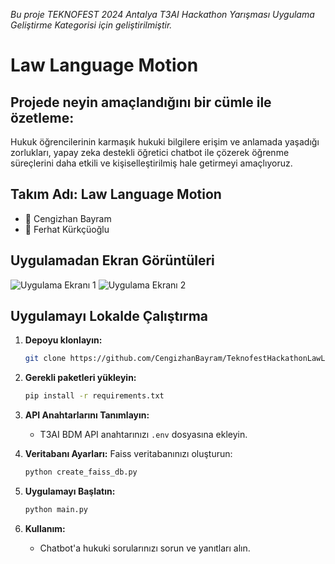 *Bu proje TEKNOFEST 2024 Antalya T3AI Hackathon Yarışması Uygulama Geliştirme Kategorisi için geliştirilmiştir.*

# Law Language Motion

## Projede neyin amaçlandığını bir cümle ile özetleme: 
Hukuk öğrencilerinin karmaşık hukuki bilgilere erişim ve anlamada yaşadığı zorlukları, yapay zeka destekli öğretici chatbot ile çözerek öğrenme süreçlerini daha etkili ve kişiselleştirilmiş hale getirmeyi amaçlıyoruz.

## Takım Adı: Law Language Motion
- 👤 Cengizhan Bayram
- 👤 Ferhat Kürkçüoğlu

## Uygulamadan Ekran Görüntüleri

![Uygulama Ekranı 1](image1.png)
![Uygulama Ekranı 2](image2.png)

## Uygulamayı Lokalde Çalıştırma

1. **Depoyu klonlayın:**
    ```bash
    git clone https://github.com/CengizhanBayram/TeknofestHackathonLawLanguageMotion.git
    ```

2. **Gerekli paketleri yükleyin:**
    ```bash
    pip install -r requirements.txt
    ```

3. **API Anahtarlarını Tanımlayın:**
    - T3AI BDM API anahtarınızı `.env` dosyasına ekleyin.

4. **Veritabanı Ayarları:**
    Faiss veritabanınızı oluşturun:
    ```bash
    python create_faiss_db.py
    ```

5. **Uygulamayı Başlatın:**
    ```bash
    python main.py
    ```

6. **Kullanım:**
    - Chatbot'a hukuki sorularınızı sorun ve yanıtları alın.
